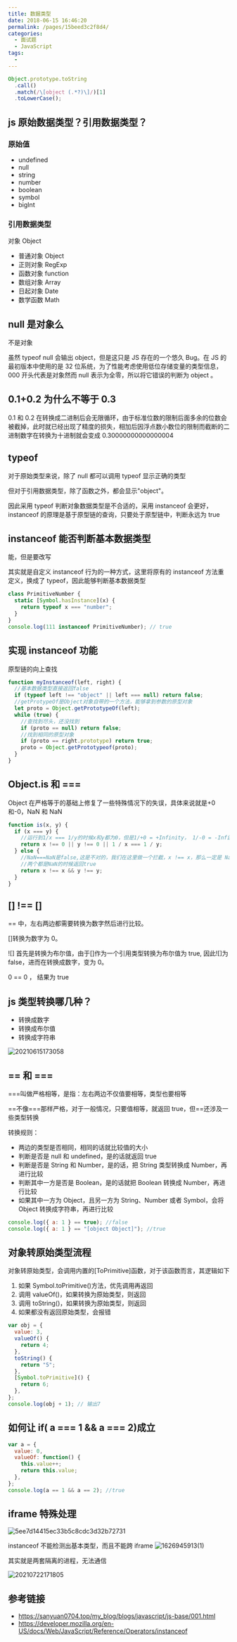 ```yaml
---
title: 数据类型
date: 2018-06-15 16:46:20
permalink: /pages/15beed3c2f8d4/
categories:
  - 面试题
  - JavaScript
tags:
  -
---
```


```js
Object.prototype.toString
  .call()
  .match(/\[object (.*?)\]/)[1]
  .toLowerCase();
```

## js 原始数据类型？引用数据类型？

### 原始值

- undefined
- null
- string
- number
- boolean
- symbol
- bigInt

### 引用数据类型

对象 Object

- 普通对象 Object
- 正则对象 RegExp
- 函数对象 function
- 数组对象 Array
- 日起对象 Date
- 数学函数 Math

<!-- more -->

## null 是对象么

不是对象

虽然 typeof null 会输出 object，但是这只是 JS 存在的一个悠久 Bug。在 JS 的最初版本中使用的是 32 位系统，为了性能考虑使用低位存储变量的类型信息，000 开头代表是对象然而 null 表示为全零，所以将它错误的判断为 object 。

## 0.1+0.2 为什么不等于 0.3

0.1 和 0.2 在转换成二进制后会无限循环，由于标准位数的限制后面多余的位数会被截掉，此时就已经出现了精度的损失，相加后因浮点数小数位的限制而截断的二进制数字在转换为十进制就会变成 0.30000000000000004

## typeof

对于原始类型来说，除了 null 都可以调用 typeof 显示正确的类型

但对于引用数据类型，除了函数之外，都会显示"object"。

因此采用 typeof 判断对象数据类型是不合适的，采用 instanceof 会更好，instanceof 的原理是基于原型链的查询，只要处于原型链中，判断永远为 true

## instanceof 能否判断基本数据类型

能，但是要改写

其实就是自定义 instanceof 行为的一种方式，这里将原有的 instanceof 方法重定义，换成了 typeof，因此能够判断基本数据类型

```js
class PrimitiveNumber {
  static [Symbol.hasInstance](x) {
    return typeof x === "number";
  }
}
console.log(111 instanceof PrimitiveNumber); // true
```

## 实现 instanceof 功能

原型链的向上查找

```js
function myInstanceof(left, right) {
  //基本数据类型直接返回false
  if (typeof left !== "object" || left === null) return false;
  //getProtypeOf是Object对象自带的一个方法，能够拿到参数的原型对象
  let proto = Object.getPrototypeOf(left);
  while (true) {
    //查找到尽头，还没找到
    if (proto == null) return false;
    //找到相同的原型对象
    if (proto == right.prototype) return true;
    proto = Object.getPrototypeof(proto);
  }
}
```

## Object.is 和 ===

Object 在严格等于的基础上修复了一些特殊情况下的失误，具体来说就是+0 和-0，NaN 和 NaN

```js
function is(x, y) {
  if (x === y) {
    //运行到1/x === 1/y的时候x和y都为0，但是1/+0 = +Infinity， 1/-0 = -Infinity, 是不一样的
    return x !== 0 || y !== 0 || 1 / x === 1 / y;
  } else {
    //NaN===NaN是false,这是不对的，我们在这里做一个拦截，x !== x，那么一定是 NaN, y 同理
    //两个都是NaN的时候返回true
    return x !== x && y !== y;
  }
}
```

## [] !== []

== 中，左右两边都需要转换为数字然后进行比较。

[]转换为数字为 0。

![] 首先是转换为布尔值，由于[]作为一个引用类型转换为布尔值为 true, 因此![]为 false，进而在转换成数字，变为 0。

0 == 0 ， 结果为 true

## js 类型转换哪几种？

- 转换成数字
- 转换成布尔值
- 转换成字符串

![20210615173058](https://cdn.jsdelivr.net/gh/wu529778790/image/blog/20210615173058.png)

## == 和 ===

===叫做严格相等，是指：左右两边不仅值要相等，类型也要相等

==不像===那样严格，对于一般情况，只要值相等，就返回 true，但==还涉及一些类型转换

转换规则：

- 两边的类型是否相同，相同的话就比较值的大小
- 判断是否是 null 和 undefined，是的话就返回 true
- 判断是否是 String 和 Number，是的话，把 String 类型转换成 Number，再进行比较
- 判断其中一方是否是 Boolean，是的话就把 Boolean 转换成 Number，再进行比较
- 如果其中一方为 Object，且另一方为 String、Number 或者 Symbol，会将 Object 转换成字符串，再进行比较

```js
console.log({ a: 1 } == true); //false
console.log({ a: 1 } == "[object Object]"); //true
```

## 对象转原始类型流程

对象转原始类型，会调用内置的[ToPrimitive]函数，对于该函数而言，其逻辑如下

1. 如果 Symbol.toPrimitive()方法，优先调用再返回
2. 调用 valueOf()，如果转换为原始类型，则返回
3. 调用 toString()，如果转换为原始类型，则返回
4. 如果都没有返回原始类型，会报错

```js
var obj = {
  value: 3,
  valueOf() {
    return 4;
  },
  toString() {
    return "5";
  },
  [Symbol.toPrimitive]() {
    return 6;
  },
};
console.log(obj + 1); // 输出7
```

## 如何让 if( a === 1 && a === 2)成立

```js
var a = {
  value: 0,
  valueOf: function() {
    this.value++;
    return this.value;
  },
};
console.log(a == 1 && a == 2); //true
```

## iframe 特殊处理

![5ee7d14415ec33b5c8cdc3d32b72731](https://cdn.jsdelivr.net/gh/wu529778790/image/blog/5ee7d14415ec33b5c8cdc3d32b72731.png)

instanceof 不能检测出基本类型，而且不能跨 iframe
![1626945913(1)](<https://cdn.jsdelivr.net/gh/wu529778790/image/blog/1626945913(1).png>)

其实就是两套隔离的进程，无法通信

![20210722171805](https://cdn.jsdelivr.net/gh/wu529778790/image/blog/20210722171805.png)

## 参考链接

- <https://sanyuan0704.top/my_blog/blogs/javascript/js-base/001.html>
- <https://developer.mozilla.org/en-US/docs/Web/JavaScript/Reference/Operators/instanceof>
